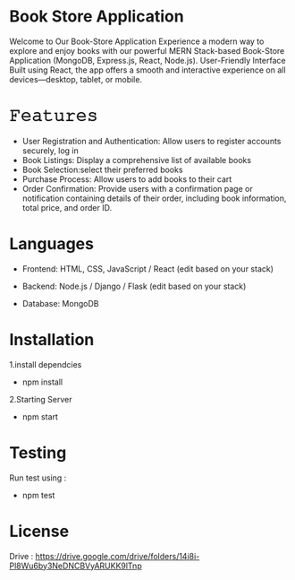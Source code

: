 # Book Store Application
Welcome to Our Book-Store Application
Experience a modern way to explore and enjoy books with our powerful MERN Stack-based Book-Store Application (MongoDB, Express.js, React, Node.js).
User-Friendly Interface
Built using React, the app offers a smooth and interactive experience on all devices—desktop, tablet, or mobile.

# 𝙵𝚎𝚊𝚝𝚞𝚛𝚎𝚜

- User Registration and Authentication: Allow users to register accounts securely, log in 
- Book Listings: Display a comprehensive list of available books
- Book Selection:select their preferred books
- Purchase Process: Allow users to add books to their cart
- Order Confirmation: Provide users with a confirmation page or notification containing details of their order, including book information, total price, and order ID.

# Languages
- Frontend: HTML, CSS, JavaScript / React (edit based on your stack)

- Backend: Node.js / Django / Flask (edit based on your stack)

- Database: MongoDB
# Installation
1.install dependcies
- npm install

2.Starting Server
- npm start

# Testing
Run test using : 
- npm test
# License
Drive : 
https://drive.google.com/drive/folders/14i8i-Pl8Wu6by3NeDNCBVyARUKK9lTnp

